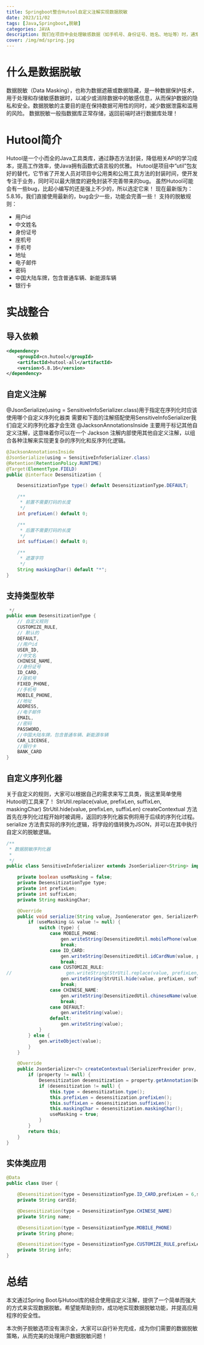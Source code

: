 ```yaml
---
title: Springboot整合Hutool自定义注解实现数据脱敏
date: 2023/11/02
tags: [Java,Springboot,脱敏]
categories: JAVA
description: 我们在项目中会处理敏感数据（如手机号、身份证号、姓名、地址等）时，通常需要对这些数据进行脱敏，以确保数据隐私和安全。
cover: /img/md/spring.jpg
---
```


# 什么是数据脱敏
数据脱敏（Data Masking），也称为数据遮蔽或数据隐藏，是一种数据保护技术，用于处理和存储敏感数据时，以减少或消除数据中的敏感信息，从而保护数据的隐私和安全。数据脱敏的主要目的是在保持数据可用性的同时，减少数据泄露和滥用的风险。
数据脱敏一般指数据库正常存储，返回前端时进行数据库处理！

# Hutool简介
Hutool是一个小而全的Java工具类库，通过静态方法封装，降低相关API的学习成本，提高工作效率，使Java拥有函数式语言般的优雅。
Hutool是项目中“util”包友好的替代，它节省了开发人员对项目中公用类和公用工具方法的封装时间，使开发专注于业务，同时可以最大限度的避免封装不完善带来的bug。
虽然Hutool可能会有一些bug，比起小编写的还是强上不少的，所以选定它来！
现在最新版为：5.8.16，我们直接使用最新的，bug会少一些，功能会完善一些！
支持的脱敏规则：

- 用户id
- 中文姓名
- 身份证号
- 座机号
- 手机号
- 地址
- 电子邮件
- 密码
- 中国大陆车牌，包含普通车辆、新能源车辆
- 银行卡

# 实战整合

## 导入依赖
```xml
<dependency>
    <groupId>cn.hutool</groupId>
    <artifactId>hutool-all</artifactId>
    <version>5.8.16</version>
</dependency>

```

## 自定义注解
@JsonSerialize(using = SensitiveInfoSerializer.class)用于指定在序列化时应该使用哪个自定义序列化器类
需要和下面的注解搭配使用SensitiveInfoSerializer我们自定义的序列化器才会生效
@JacksonAnnotationsInside 主要用于标记其他自定义注解，这意味着你可以在一个 Jackson 注解内部使用其他自定义注解，以组合各种注解来实现更复杂的序列化和反序列化逻辑。

```java
@JacksonAnnotationsInside
@JsonSerialize(using = SensitiveInfoSerializer.class)
@Retention(RetentionPolicy.RUNTIME)
@Target(ElementType.FIELD)
public @interface Desensitization {

    DesensitizationType type() default DesensitizationType.DEFAULT;

    /**
     * 前置不需要打码的长度
     */
    int prefixLen() default 0;

    /**
     * 后置不需要打码的长度
     */
    int suffixLen() default 0;

    /**
     * 遮罩字符
     */
    String maskingChar() default "*";
}
```

## 支持类型枚举
```java
 */
public enum DesensitizationType {
    // 自定义规则
    CUSTOMIZE_RULE,
    // 默认的
    DEFAULT,
    //用户id
    USER_ID,
    //中文名
    CHINESE_NAME,
    //身份证号
    ID_CARD,
    //座机号
    FIXED_PHONE,
    //手机号
    MOBILE_PHONE,
    //地址
    ADDRESS,
    //电子邮件
    EMAIL,
    //密码
    PASSWORD,
    //中国大陆车牌，包含普通车辆、新能源车辆
    CAR_LICENSE,
    //银行卡
    BANK_CARD
}
```
## 自定义序列化器
关于自定义的规则，大家可以根据自己的需求来写工具类，我这里简单使用Hutool的工具来了！
StrUtil.replace(value, prefixLen, suffixLen, maskingChar)
StrUtil.hide(value, prefixLen, suffixLen)
createContextual 方法首先在序列化过程开始时被调用，返回的序列化器实例将用于后续的序列化过程。
serialize 方法责实际的序列化逻辑，将字段的值转换为JSON，并可以在其中执行自定义的脱敏逻辑。

```java
/**
 * 数据脱敏序列化器
 *
 */
public class SensitiveInfoSerializer extends JsonSerializer<String> implements ContextualSerializer {

    private boolean useMasking = false;
    private DesensitizationType type;
    private int prefixLen;
    private int suffixLen;
    private String maskingChar;

    @Override
    public void serialize(String value, JsonGenerator gen, SerializerProvider serializers) throws IOException {
        if (useMasking && value != null) {
            switch (type) {
                case MOBILE_PHONE:
                    gen.writeString(DesensitizedUtil.mobilePhone(value));
                    break;
                case ID_CARD:
                    gen.writeString(DesensitizedUtil.idCardNum(value, prefixLen, suffixLen));
                    break;
                case CUSTOMIZE_RULE:
//                    gen.writeString(StrUtil.replace(value, prefixLen, suffixLen, maskingChar));
                    gen.writeString(StrUtil.hide(value, prefixLen, suffixLen));
                    break;
                case CHINESE_NAME:
                    gen.writeString(DesensitizedUtil.chineseName(value));
                    break;
                case DEFAULT:
                    gen.writeString(value);
                default:
                    gen.writeString(value);
            }
        } else {
            gen.writeObject(value);
        }
    }

    @Override
    public JsonSerializer<?> createContextual(SerializerProvider prov, BeanProperty property) {
        if (property != null) {
            Desensitization desensitization = property.getAnnotation(Desensitization.class);
            if (desensitization != null) {
                this.type = desensitization.type();
                this.prefixLen = desensitization.prefixLen();
                this.suffixLen = desensitization.suffixLen();
                this.maskingChar = desensitization.maskingChar();
                useMasking = true;
            }
        }
        return this;
    }
}
```

## 实体类应用
```java
@Data
public class User {

    @Desensitization(type = DesensitizationType.ID_CARD,prefixLen = 6,suffixLen = 16)
    private String cardId;

    @Desensitization(type = DesensitizationType.CHINESE_NAME)
    private String name;

    @Desensitization(type = DesensitizationType.MOBILE_PHONE)
    private String phone;

    @Desensitization(type = DesensitizationType.CUSTOMIZE_RULE,prefixLen = 3,suffixLen = 6)
    private String info;
}
```

# 总结
本文通过Spring Boot与Hutool库的结合使用自定义注解，提供了一个简单而强大的方式来实现数据脱敏。希望能帮助到你，成功地实现数据脱敏功能，并提高应用程序的安全性。

本次例子脱敏选项没有演示全，大家可以自行补充完成，成为你们需要的数据脱敏策略，从而完美的处理用户数据脱敏问题！